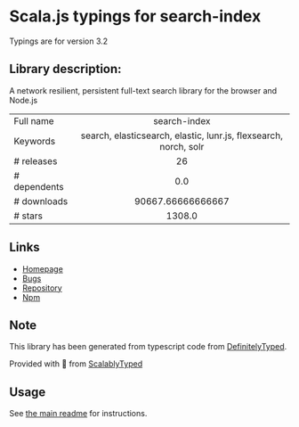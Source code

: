 
# Scala.js typings for search-index

Typings are for version 3.2

## Library description:
A network resilient, persistent full-text search library for the browser and Node.js

|                    |                 |
| ------------------ | :-------------: |
| Full name          | search-index |
| Keywords           | search, elasticsearch, elastic, lunr.js, flexsearch, norch, solr |
| # releases         | 26 |
| # dependents       | 0.0 |
| # downloads        | 90667.66666666667 |
| # stars            | 1308.0 |

## Links
- [Homepage](https://fergiemcdowall.github.io/search-index/)
- [Bugs](https://github.com/fergiemcdowall/search-index/issues)
- [Repository](https://github.com/fergiemcdowall/search-index)
- [Npm](https://www.npmjs.com/package/search-index)
    


## Note
This library has been generated from typescript code from [DefinitelyTyped](https://definitelytyped.org).

Provided with :purple_heart: from [ScalablyTyped](https://github.com/oyvindberg/ScalablyTyped)

## Usage
See [the main readme](../../readme.md) for instructions.


